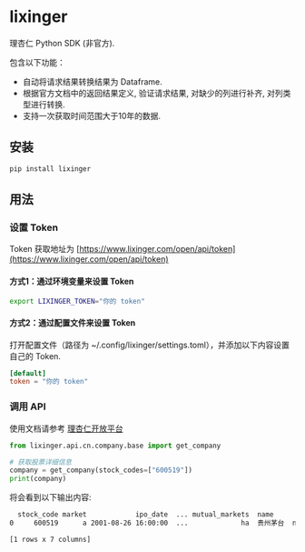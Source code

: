# lixinger

理杏仁 Python SDK (非官方).

包含以下功能：

- 自动将请求结果转换结果为 Dataframe.
- 根据官方文档中的返回结果定义, 验证请求结果, 对缺少的列进行补齐, 对列类型进行转换.
- 支持一次获取时间范围大于10年的数据.

## 安装

```bash
pip install lixinger
```

## 用法

### 设置 Token 

Token 获取地址为 [https://www.lixinger.com/open/api/token](https://www.lixinger.com/open/api/token)

#### 方式1：通过环境变量来设置 Token

```bash
export LIXINGER_TOKEN="你的 token"
```

#### 方式2：通过配置文件来设置 Token
打开配置文件（路径为 ~/.config/lixinger/settings.toml），并添加以下内容设置自己的 Token.

```toml
[default]
token = "你的 token"
```

### 调用 API
使用文档请参考 [理杏仁开放平台](https://www.lixinger.com/open/api/doc)

```python
from lixinger.api.cn.company.base import get_company

# 获取股票详细信息
company = get_company(stock_codes=["600519"])
print(company)
```

将会看到以下输出内容:

```bash
  stock_code market            ipo_date  ... mutual_markets  name        fs_type
0     600519      a 2001-08-26 16:00:00  ...             ha  贵州茅台  non_financial

[1 rows x 7 columns]
```
